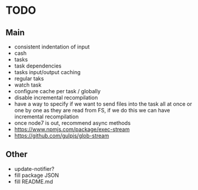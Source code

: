# TODO

## Main
- consistent indentation of input
- cash
- tasks
- task dependencies
- tasks input/output caching
- regular taks
- watch task
- configure cache per task / globally
- disable incremental recompilation
- have a way to specify if we want to send files into the task all at once or one by one as they are read from FS, if we do this we can have incremental recompilation
- once node7 is out, recommend async methods
- https://www.npmjs.com/package/exec-stream
- https://github.com/gulpjs/glob-stream

## Other
- update-notifier?
- fill package JSON
- fill README.md
